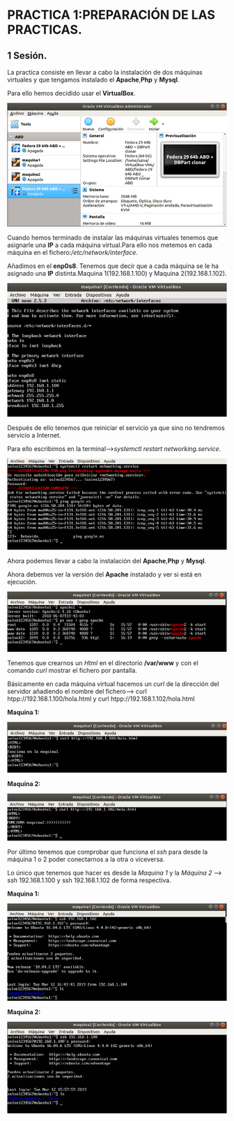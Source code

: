 # PRACTICA 1:PREPARACIÓN DE LAS PRACTICAS.
## 1 Sesión.

La practica consiste en llevar a cabo la instalación de dos máquinas virtuales y que tengamos instalado el **Apache**,**Php** y **Mysql**.

Para ello hemos decidido usar el **VirtualBox**.

![img](https://github.com/salva12345678/SWAP/blob/master/practica1/Foto_1.png)

Cuando hemos terminado de instalar las máquinas virtuales tenemos que asignarle una **IP** a cada máquina virtual.Para ello nos metemos en cada máquina en el fichero:*/etc/network/interface*.

Añadimos en el **enp0s8**.
Tenemos que decir que a cada máquina se le ha asignado una **IP** distinta.Maquina 1(192.168.1.100) y Maquina 2(192.168.1.102).

![img](https://github.com/salva12345678/SWAP/blob/master/practica1/foto_2.png)

Después de ello tenemos que reiniciar el servicio ya que sino no tendremos servicio a Internet.

Para ello escribimos en la terminal-->*systemctl restart networking.service*.

![img](https://github.com/salva12345678/SWAP/blob/master/practica1/foto_3.png)

Ahora podemos llevar a cabo la instalación del **Apache**,**Php** y **Mysql**.

Ahora debemos ver la versión del **Apache** instalado y ver si está en ejecución.

![img](https://github.com/salva12345678/SWAP/blob/master/practica1/foto_4.png)

Tenemos que crearnos un *Html* en el directorio  **/var/www** y con el comando *curl* mostrar el fichero por pantalla.

Básicamente en cada máquina virtual hacemos un *curl* de la dirección del servidor añadiendo el nombre del fichero--> curl htpp://192.168.1.100/hola.html y curl htpp://192.168.1.102/hola.html

**Maquina 1:**

![img](https://github.com/salva12345678/SWAP/blob/master/practica1/foto_6.png)

**Maquina 2:**

![img](https://github.com/salva12345678/SWAP/blob/master/practica1/foto_7.png)

Por último tenemos que comprobar que funciona el *ssh* para desde la máquina 1 o 2  poder conectarnos a la otra o viceversa.

Lo único que tenemos que hacer es desde la *Maquina 1* y la *Máquina 2* --> ssh 192.168.1.100 y ssh 192.168.1.102 de forma respectiva.

**Maquina 1:**

![img](https://github.com/salva12345678/SWAP/blob/master/practica1/foto_8.png)

**Maquina 2:**

![img](https://github.com/salva12345678/SWAP/blob/master/practica1/foto_9.png)
